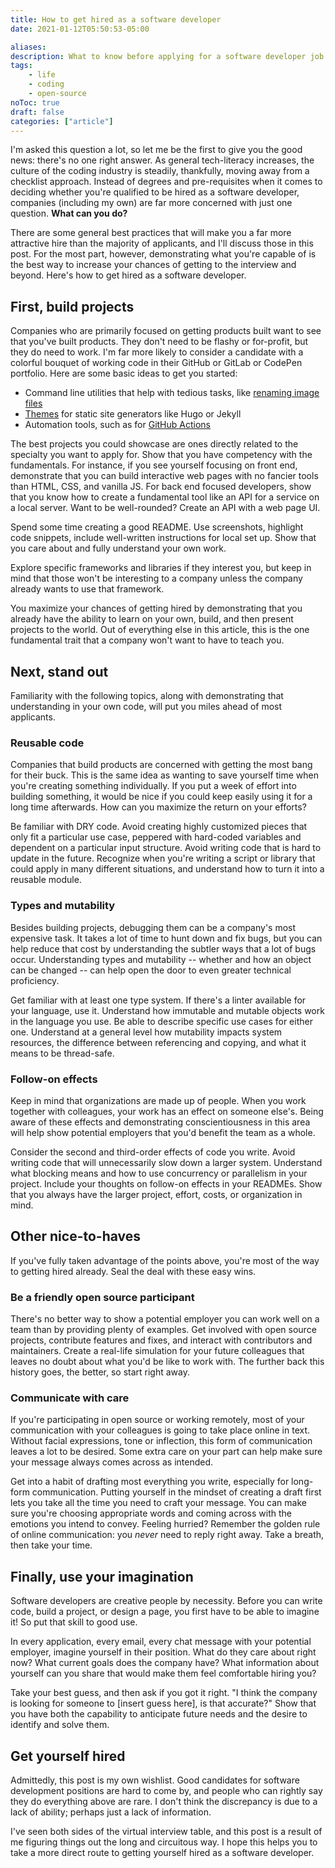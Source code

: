 ```yaml
---
title: How to get hired as a software developer
date: 2021-01-12T05:50:53-05:00

aliases:
description: What to know before applying for a software developer job.
tags:
    - life
    - coding
    - open-source
noToc: true
draft: false
categories: ["article"]
---
```


I'm asked this question a lot, so let me be the first to give you the good news: there's no one right answer. As general tech-literacy increases, the culture of the coding industry is steadily, thankfully, moving away from a checklist approach. Instead of degrees and pre-requisites when it comes to deciding whether you're qualified to be hired as a software developer, companies (including my own) are far more concerned with just one question. **What can you do?**

There are some general best practices that will make you a far more attractive hire than the majority of applicants, and I'll discuss those in this post. For the most part, however, demonstrating what you're capable of is the best way to increase your chances of getting to the interview and beyond. Here's how to get hired as a software developer.

## First, build projects

Companies who are primarily focused on getting products built want to see that you've built products. They don't need to be flashy or for-profit, but they do need to work. I'm far more likely to consider a candidate with a colorful bouquet of working code in their GitHub or GitLab or CodePen portfolio. Here are some basic ideas to get you started:

- Command line utilities that help with tedious tasks, like [renaming image files](/blog/batch-renaming-images-including-image-resolution-with-awk/)
- [Themes](/blog/hugo-vs-jekyll-an-epic-battle-of-static-site-generator-themes/) for static site generators like Hugo or Jekyll
- Automation tools, such as for [GitHub Actions](/posts/go-automate-your-github-profile-readme/)

The best projects you could showcase are ones directly related to the specialty you want to apply for. Show that you have competency with the fundamentals. For instance, if you see yourself focusing on front end, demonstrate that you can build interactive web pages with no fancier tools than HTML, CSS, and vanilla JS. For back end focused developers, show that you know how to create a fundamental tool like an API for a service on a local server. Want to be well-rounded? Create an API with a web page UI.

Spend some time creating a good README. Use screenshots, highlight code snippets, include well-written instructions for local set up. Show that you care about and fully understand your own work.

Explore specific frameworks and libraries if they interest you, but keep in mind that those won't be interesting to a company unless the company already wants to use that framework.

You maximize your chances of getting hired by demonstrating that you already have the ability to learn on your own, build, and then present projects to the world. Out of everything else in this article, this is the one fundamental trait that a company won't want to have to teach you.

## Next, stand out

Familiarity with the following topics, along with demonstrating that understanding in your own code, will put you miles ahead of most applicants.

### Reusable code

Companies that build products are concerned with getting the most bang for their buck. This is the same idea as wanting to save yourself time when you're creating something individually. If you put a week of effort into building something, it would be nice if you could keep easily using it for a long time afterwards. How can you maximize the return on your efforts?

Be familiar with DRY code. Avoid creating highly customized pieces that only fit a particular use case, peppered with hard-coded variables and dependent on a particular input structure. Avoid writing code that is hard to update in the future. Recognize when you're writing a script or library that could apply in many different situations, and understand how to turn it into a reusable module.

### Types and mutability

Besides building projects, debugging them can be a company's most expensive task. It takes a lot of time to hunt down and fix bugs, but you can help reduce that cost by understanding the subtler ways that a lot of bugs occur. Understanding types and mutability -- whether and how an object can be changed -- can help open the door to even greater technical proficiency.

Get familiar with at least one type system. If there's a linter available for your language, use it. Understand how immutable and mutable objects work in the language you use. Be able to describe specific use cases for either one. Understand at a general level how mutability impacts system resources, the difference between referencing and copying, and what it means to be thread-safe.

### Follow-on effects

Keep in mind that organizations are made up of people. When you work together with colleagues, your work has an effect on someone else's. Being aware of these effects and demonstrating conscientiousness in this area will help show potential employers that you'd benefit the team as a whole.

Consider the second and third-order effects of code you write. Avoid writing code that will unnecessarily slow down a larger system. Understand what blocking means and how to use concurrency or parallelism in your project. Include your thoughts on follow-on effects in your READMEs. Show that you always have the larger project, effort, costs, or organization in mind.

## Other nice-to-haves

If you've fully taken advantage of the points above, you're most of the way to getting hired already. Seal the deal with these easy wins.

### Be a friendly open source participant

There's no better way to show a potential employer you can work well on a team than by providing plenty of examples. Get involved with open source projects, contribute features and fixes, and interact with contributors and maintainers. Create a real-life simulation for your future colleagues that leaves no doubt about what you'd be like to work with. The further back this history goes, the better, so start right away.

### Communicate with care

If you're participating in open source or working remotely, most of your communication with your colleagues is going to take place online in text. Without facial expressions, tone or inflection, this form of communication leaves a lot to be desired. Some extra care on your part can help make sure your message always comes across as intended.

Get into a habit of drafting most everything you write, especially for long-form communication. Putting yourself in the mindset of creating a draft first lets you take all the time you need to craft your message. You can make sure you're choosing appropriate words and coming across with the emotions you intend to convey. Feeling hurried? Remember the golden rule of online communication: you _never_ need to reply right away. Take a breath, then take your time.

## Finally, use your imagination

Software developers are creative people by necessity. Before you can write code, build a project, or design a page, you first have to be able to imagine it! So put that skill to good use.

In every application, every email, every chat message with your potential employer, imagine yourself in their position. What do they care about right now? What current goals does the company have? What information about yourself can you share that would make them feel comfortable hiring you?

Take your best guess, and then ask if you got it right. "I think the company is looking for someone to [insert guess here], is that accurate?" Show that you have both the capability to anticipate future needs and the desire to identify and solve them.

## Get yourself hired

Admittedly, this post is my own wishlist. Good candidates for software development positions are hard to come by, and people who can rightly say they do everything above are rare. I don't think the discrepancy is due to a lack of ability; perhaps just a lack of information.

I've seen both sides of the virtual interview table, and this post is a result of me figuring things out the long and circuitous way. I hope this helps you to take a more direct route to getting yourself hired as a software developer.
